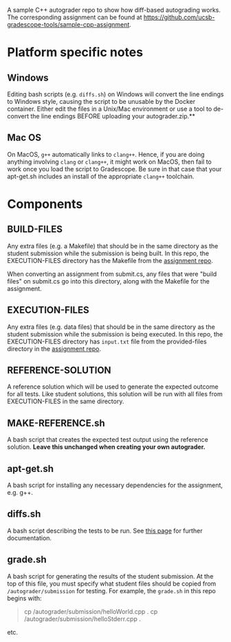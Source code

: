 A sample C++ autograder repo to show how diff-based autograding works. The corresponding assignment can be found at https://github.com/ucsb-gradescope-tools/sample-cpp-assignment.

# Platform specific notes

## Windows

Editing bash scripts (e.g. `diffs.sh`) on Windows will convert the line endings to Windows style, causing the script to be unusable by the Docker container. Either edit the files in a Unix/Mac environment or use a tool to de-convert the line endings BEFORE uploading your autograder.zip.**

## Mac OS

On MacOS, `g++` automatically links to `clang++`.  Hence, if you are
doing anything involving `clang` or `clang++`, it might work on MacOS,
then fail to work once you load the script to Gradescope.  Be sure in
that case that your apt-get.sh includes an install of the appropriate
`clang++` toolchain.

# Components

## BUILD-FILES

Any extra files (e.g. a Makefile) that should be in the same directory as the student submission while the submission is being built.    In this repo, the EXECUTION-FILES directory has the Makefile from the [assignment repo](https://github.com/ucsb-gradescope-tools/sample-cpp-assignment).

When converting an assignment from submit.cs, any files that were "build files" on submit.cs go into this directory, along with the Makefile for the assignment.

## EXECUTION-FILES

Any extra files (e.g. data files) that should be in the same directory as the student submission while the submission is being executed. In this repo, the EXECUTION-FILES directory has `input.txt` file from the provided-files directory in the [assignment repo](https://github.com/ucsb-gradescope-tools/sample-cpp-assignment).


## REFERENCE-SOLUTION

A reference solution which will be used to generate the expected outcome for all tests. Like student solutions, this solution will be run with all files from EXECUTION-FILES in the same directory.

## MAKE-REFERENCE<i></i>.sh

A bash script that creates the expected test output using the reference solution. **Leave this unchanged when creating your own autograder.**

## apt-get<i></i>.sh
A bash script for installing any necessary dependencies for the assignment, e.g. g++.

## diffs<i></i>.sh

A bash script describing the tests to be run. See [this page](https://github.com/ucsb-gradescope-tools/gs-diff-based-testing/blob/master/README.md) for further documentation.

## grade<i></i>.sh

A bash script for generating the results of the student submission. At the top of this file, you must specify what student files should be copied from `/autograder/submission` for testing. For example, the `grade.sh` in this repo begins with:

> cp /autograder/submission/helloWorld.cpp .
> cp /autograder/submission/helloStderr.cpp .

etc.
